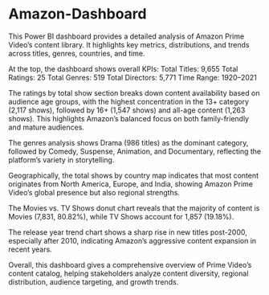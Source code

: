 # Amazon-Dashboard
This Power BI dashboard provides a detailed analysis of Amazon Prime Video’s content library. It highlights key metrics, distributions, and trends across titles, genres, countries, and time.

At the top, the dashboard shows overall KPIs:
Total Titles: 9,655
Total Ratings: 25
Total Genres: 519
Total Directors: 5,771
Time Range: 1920–2021

The ratings by total show section breaks down content availability based on audience age groups, with the highest concentration in the 13+ category (2,117 shows), followed by 16+ (1,547 shows) and all-age content (1,263 shows). This highlights Amazon’s balanced focus on both family-friendly and mature audiences.

The genres analysis shows Drama (986 titles) as the dominant category, followed by Comedy, Suspense, Animation, and Documentary, reflecting the platform’s variety in storytelling.

Geographically, the total shows by country map indicates that most content originates from North America, Europe, and India, showing Amazon Prime Video’s global presence but also regional strengths.

The Movies vs. TV Shows donut chart reveals that the majority of content is Movies (7,831, 80.82%), while TV Shows account for 1,857 (19.18%).

The release year trend chart shows a sharp rise in new titles post-2000, especially after 2010, indicating Amazon’s aggressive content expansion in recent years.

Overall, this dashboard gives a comprehensive overview of Prime Video’s content catalog, helping stakeholders analyze content diversity, regional distribution, audience targeting, and growth trends.
